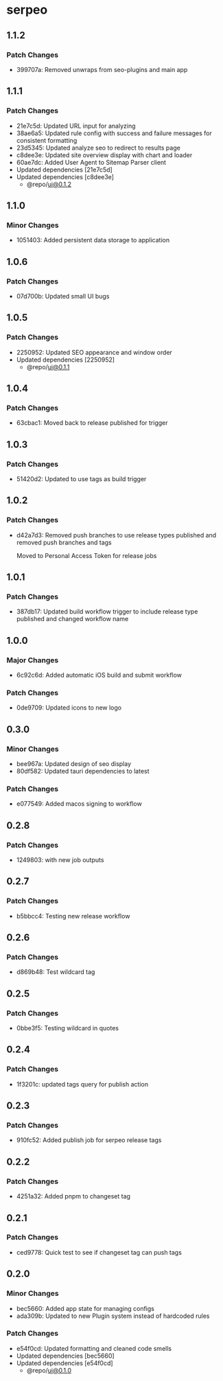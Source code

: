 # serpeo

## 1.1.2

### Patch Changes

- 399707a: Removed unwraps from seo-plugins and main app

## 1.1.1

### Patch Changes

- 21e7c5d: Updated URL input for analyzing
- 38ae6a5: Updated rule config with success and failure messages for consistent formatting
- 23d5345: Updated analyze seo to redirect to results page
- c8dee3e: Updated site overview display with chart and loader
- 60ae7dc: Added User Agent to Sitemap Parser client
- Updated dependencies [21e7c5d]
- Updated dependencies [c8dee3e]
  - @repo/ui@0.1.2

## 1.1.0

### Minor Changes

- 1051403: Added persistent data storage to application

## 1.0.6

### Patch Changes

- 07d700b: Updated small UI bugs

## 1.0.5

### Patch Changes

- 2250952: Updated SEO appearance and window order
- Updated dependencies [2250952]
  - @repo/ui@0.1.1

## 1.0.4

### Patch Changes

- 63cbac1: Moved back to release published for trigger

## 1.0.3

### Patch Changes

- 51420d2: Updated to use tags as build trigger

## 1.0.2

### Patch Changes

- d42a7d3: Removed push branches to use release types published and removed push branches and tags

  Moved to Personal Access Token for release jobs

## 1.0.1

### Patch Changes

- 387db17: Updated build workflow trigger to include release type published and changed workflow name

## 1.0.0

### Major Changes

- 6c92c6d: Added automatic iOS build and submit workflow

### Patch Changes

- 0de9709: Updated icons to new logo

## 0.3.0

### Minor Changes

- bee967a: Updated design of seo display
- 80df582: Updated tauri dependencies to latest

### Patch Changes

- e077549: Added macos signing to workflow

## 0.2.8

### Patch Changes

- 1249803: with new job outputs

## 0.2.7

### Patch Changes

- b5bbcc4: Testing new release workflow

## 0.2.6

### Patch Changes

- d869b48: Test wildcard tag

## 0.2.5

### Patch Changes

- 0bbe3f5: Testing wildcard in quotes

## 0.2.4

### Patch Changes

- 1f3201c: updated tags query for publish action

## 0.2.3

### Patch Changes

- 910fc52: Added publish job for serpeo release tags

## 0.2.2

### Patch Changes

- 4251a32: Added pnpm to changeset tag

## 0.2.1

### Patch Changes

- ced9778: Quick test to see if changeset tag can push tags

## 0.2.0

### Minor Changes

- bec5660: Added app state for managing configs
- ada309b: Updated to new Plugin system instead of hardcoded rules

### Patch Changes

- e54f0cd: Updated formatting and cleaned code smells
- Updated dependencies [bec5660]
- Updated dependencies [e54f0cd]
  - @repo/ui@0.1.0
